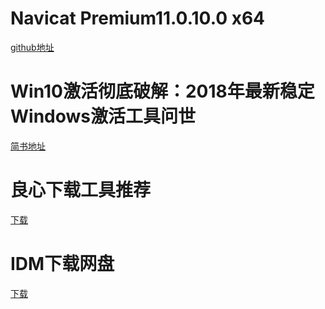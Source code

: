 # Navicat Premium11.0.10.0 x64
[github地址](https://github.com/ZhanHeng/Navicat-Premium-For-Free-X64)

# Win10激活彻底破解：2018年最新稳定Windows激活工具问世
[简书地址](https://www.jianshu.com/p/e35d1e9c50bb?utm_campaign=maleskine&utm_content=note&utm_medium=pc_all_hots&utm_source=recommendation)

# 良心下载工具推荐
[下载](https://www.jianshu.com/p/406f4c0984e4)

# IDM下载网盘
[下载](http://idman.ys168.com/)
